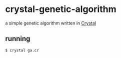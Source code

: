 # crystal-genetic-algorithm

a simple genetic algorithm written in <a href="https://crystal-lang.org/">Crystal</a>

## running

```bash
$ crystal ga.cr
```
